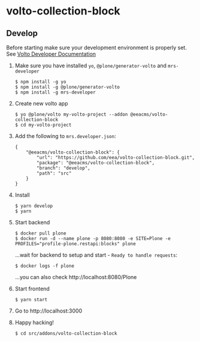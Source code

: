 # volto-collection-block

## Develop

Before starting make sure your development environment is properly set. See [Volto Developer Documentation](https://docs.voltocms.com/getting-started/install/)

1.  Make sure you have installed `yo`, `@plone/generator-volto` and `mrs-developer`

        $ npm install -g yo
        $ npm install -g @plone/generator-volto
        $ npm install -g mrs-developer

1.  Create new volto app

        $ yo @plone/volto my-volto-project --addon @eeacms/volto-collection-block
        $ cd my-volto-project

1.  Add the following to `mrs.developer.json`:

        {
            "@eeacms/volto-collection-block": {
                "url": "https://github.com/eea/volto-collection-block.git",
                "package": "@eeacms/volto-collection-block",
                "branch": "develop",
                "path": "src"
            }
        }

1.  Install

        $ yarn develop
        $ yarn

1.  Start backend

        $ docker pull plone
        $ docker run -d --name plone -p 8080:8080 -e SITE=Plone -e PROFILES="profile-plone.restapi:blocks" plone

    ...wait for backend to setup and start - `Ready to handle requests`:

        $ docker logs -f plone

    ...you can also check http://localhost:8080/Plone

1.  Start frontend

        $ yarn start

1.  Go to http://localhost:3000

1.  Happy hacking!

        $ cd src/addons/volto-collection-block
